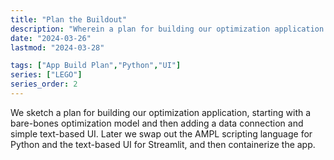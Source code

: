 ```yaml
---
title: "Plan the Buildout"
description: "Wherein a plan for building our optimization application is sketched out, starting with a bare-bones optimization model, then adding a data connection and simple text-based UI. Later we swap out the AMPL scripting language for Python and the text-based UI for Streamlit, and then containerize the app."
date: "2024-03-26"
lastmod: "2024-03-28"

tags: ["App Build Plan","Python","UI"]
series: ["LEGO"]
series_order: 2
---
```


We sketch a plan for building our optimization application, starting with a bare-bones optimization model and then adding a data connection and simple text-based UI. Later we swap out the AMPL scripting language for Python and the text-based UI for Streamlit, and then containerize the app.
